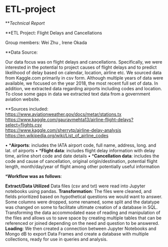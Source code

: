 # ETL-project

***Technical Report*

**ETL Project: Flight Delays and Cancellations

Group members: Wei Zhu , Irene Okada

**Data Source:

Our data focus was on flight delays and cancellations. Specifically, we were interested in the potential to project causes of flight delays and to predict likelihood of delay based on calendar, location, airline etc. We sourced data from Kaggle.com primarily in csv form. Although multiple years of data were available, we focused on the year 2018, the most recent full set of data. In addition, we extracted data regarding airports including codes and location. To close some gaps in data we extracted text data from a government aviation website.

**Sources included:
https://www.aviationweather.gov/docs/metar/stations.tx
https://www.kaggle.com/gauravmehta13/airline-flight-delays?select=flights.csv   
https://www.kaggle.com/sherrytp/airline-delay-analysis
https://en.wikipedia.org/wiki/List_of_airline_codes

•	***Airports**: includes the IATA airport code, full name, address, long. and lat. of airports
•	***Flight data**: includes flight delay information with delay time, airline short code and date details
•	***Cancellation data**: includes the code and cause of cancellation, original origin/destination, potential flight length,           month/day/year of flight among other potentially useful information

***Workflow was as follows**:

**Extract/Data Utilized**
Data files (csv and txt) were read into Jupyter notebooks using pandas. 
**Transformation**:
The files were cleaned, and fields prioritized based on hypothetical questions we would want to answer. Some columns were dropped, some renamed, some split and the datatype was changed on some to facilitate ultimate creation of a database in SQL. Transforming the data accommodated ease of reading and manipulation of the files and allows us to save space by creating multiple tables that can be referenced or joined depending on the need and question to be answered.
**Loading**:
We then created a connection between Jupyter Notebooks and Mongo dB to export Data Frames and create a database with multiple collections, ready for use in queries and analysis.
